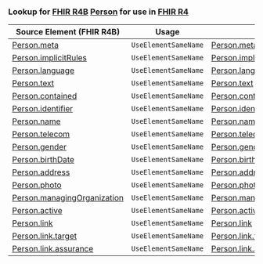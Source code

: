 ### Lookup for [FHIR R4B](https://hl7.org/fhir/R4B/) [Person](https://hl7.org/fhir/R4B/Person.html) for use in [FHIR R4](https://hl7.org/fhir/R4/)

| Source Element (FHIR R4B) | Usage | Target |
| -------------- | ----- | ------ |
| [Person.meta](https://hl7.org/fhir/R4B/Person.html#resource) | `UseElementSameName` | [Person.meta](https://hl7.org/fhir/R4/Person.html#resource) |
| [Person.implicitRules](https://hl7.org/fhir/R4B/Person.html#resource) | `UseElementSameName` | [Person.implicitRules](https://hl7.org/fhir/R4/Person.html#resource) |
| [Person.language](https://hl7.org/fhir/R4B/Person.html#resource) | `UseElementSameName` | [Person.language](https://hl7.org/fhir/R4/Person.html#resource) |
| [Person.text](https://hl7.org/fhir/R4B/Person.html#resource) | `UseElementSameName` | [Person.text](https://hl7.org/fhir/R4/Person.html#resource) |
| [Person.contained](https://hl7.org/fhir/R4B/Person.html#resource) | `UseElementSameName` | [Person.contained](https://hl7.org/fhir/R4/Person.html#resource) |
| [Person.identifier](https://hl7.org/fhir/R4B/Person.html#resource) | `UseElementSameName` | [Person.identifier](https://hl7.org/fhir/R4/Person.html#resource) |
| [Person.name](https://hl7.org/fhir/R4B/Person.html#resource) | `UseElementSameName` | [Person.name](https://hl7.org/fhir/R4/Person.html#resource) |
| [Person.telecom](https://hl7.org/fhir/R4B/Person.html#resource) | `UseElementSameName` | [Person.telecom](https://hl7.org/fhir/R4/Person.html#resource) |
| [Person.gender](https://hl7.org/fhir/R4B/Person.html#resource) | `UseElementSameName` | [Person.gender](https://hl7.org/fhir/R4/Person.html#resource) |
| [Person.birthDate](https://hl7.org/fhir/R4B/Person.html#resource) | `UseElementSameName` | [Person.birthDate](https://hl7.org/fhir/R4/Person.html#resource) |
| [Person.address](https://hl7.org/fhir/R4B/Person.html#resource) | `UseElementSameName` | [Person.address](https://hl7.org/fhir/R4/Person.html#resource) |
| [Person.photo](https://hl7.org/fhir/R4B/Person.html#resource) | `UseElementSameName` | [Person.photo](https://hl7.org/fhir/R4/Person.html#resource) |
| [Person.managingOrganization](https://hl7.org/fhir/R4B/Person.html#resource) | `UseElementSameName` | [Person.managingOrganization](https://hl7.org/fhir/R4/Person.html#resource) |
| [Person.active](https://hl7.org/fhir/R4B/Person.html#resource) | `UseElementSameName` | [Person.active](https://hl7.org/fhir/R4/Person.html#resource) |
| [Person.link](https://hl7.org/fhir/R4B/Person.html#resource) | `UseElementSameName` | [Person.link](https://hl7.org/fhir/R4/Person.html#resource) |
| [Person.link.target](https://hl7.org/fhir/R4B/Person.html#resource) | `UseElementSameName` | [Person.link.target](https://hl7.org/fhir/R4/Person.html#resource) |
| [Person.link.assurance](https://hl7.org/fhir/R4B/Person.html#resource) | `UseElementSameName` | [Person.link.assurance](https://hl7.org/fhir/R4/Person.html#resource) |
